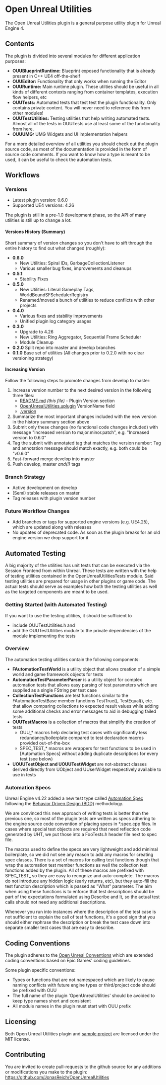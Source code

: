 
# Open Unreal Utilities

The Open Unreal Utilities plugin is a general purpose utility plugin for Unreal Engine 4.

## Contents

The plugin is divided into several modules for different application purposes:

- **OUUBlueprintRuntime:** Blueprint exposed functionality that is already present in C++ UE4 off-the-shelf
- **OUUEditor:** Functionality that only works when running the Editor
- **OUURuntime:** Main runtime plugin. These utilties should be useful in all kinds of different contexts
	ranging from container templates, execution flow helpers, etc
- **OUUTests:** Automated tests that test test the plugin functionality. Only contains private content.
	You will never need to reference this from other modules!
- **OUUTestUtilities:** Testing utilities that help writing automated tests. Almost all of the tests in OUUTests
	use at least some of the functionality from here.
- **OUUUMG:** UMG Widgets and UI implementation helpers

For a more detailed overview of all utilities you should check out the plugin source code,
as most of the documentation is provided in the form of source code comments.
If you want to know how a type is meant to be used, it can be useful to check the automation tests.

## Workflows

### Versions

- Latest plugin version: 0.6.0
- Supported UE4 versions: 4.26

The plugin is still in a pre-1.0 development phase, so the API of many utilities is still up to change a lot.

#### Versions History (Summary)

Short summary of version changes so you don't have to sift through the entire history to find out what changed (roughly):

- **0.6.0**
	- New Utilities: Spiral IDs, GarbageCollectionListener
	- Various smaller bug fixes, improvements and cleanups
- **0.5.1**
	- Stability Fixes
- **0.5.0**
	- New Utilities: Literal Gameplay Tags, WorldBoundSFSchedulerRegistry
	- Renamed/moved a bunch of utilities to reduce conflicts with other projects
- **0.4.0**
	- Various fixes and stability improvements
	- Unified plugin log category usages
- **0.3.0**
	- Upgrade to 4.26
	- New Utilities: Ring Aggregator, Sequential Frame Scheduler
	- Module Cleanup
- **0.2.0** Split repo into master and develop branches
- **0.1.0** Base set of utilities (All changes prior to 0.2.0 with no clear versioning strategy)

#### Increasing Version

Follow the following steps to promote changes from develop to master:

1. Increase version number to the next desired version in the following three files:
	- [README.md](./README.md) _(this file)_ - Plugin Version section
	- [OpenUnrealUtilities.uplugin](./OpenUnrealUtilities.uplugin) VersionName field
	- [.version](./.version)
2. Summarize the most important changes included with the new version in the history summary section above
3. Submit only these changes (no functional code changes included) with message "Increased version to major.minor.patch", e.g. "Increased version to 0.6.0"
4. Tag the submit with annotated tag that matches the version number: Tag and annotation message should match exactly, e.g. both could be "v0.6.0"
5. Fast-forward merge develop into master
6. Push develop, master _and(!)_ tags

### Branch Strategy

- Active development on develop
- (Semi) stable releases on master
- Tag releases with plugin version number

### Future Workflow Changes

- Add branches or tags for supported engine versions (e.g. UE4.25), which are updated along with releases
- No updates of deprecated code. As soon as the plugin breaks for an old engine version we drop support for it

## Automated Testing

A big majority of the utilities has unit tests that can be executed via the Session Frontend from within Unreal.
These tests are written with the help of testing utilities contained in the OpenUnrealUtilitiesTests module.
Said testing utilities are prepared for usage in other plugins or game code. The actual tests should serve as examples how
both the testing utilities as well as the targeted components are meant to be used.

### Getting Started (with Automated Testing)

If you want to use the testing utilities, it should be sufficient to

- include OUUTestUtilities.h and
- add the OUUTestUtilities module to the private dependencies of the module implementing the tests

### Overview

The automation testing utilities contain the following components:

- **FAutomationTestWorld** is a utility object that allows creation of a simple world and game framework objects for tests
- **AutomationTestParameterParser** is a utility object for complex automation tests that allows easy parsing of test parameters
which are supplied as a single FString per test case
- **CollectionTestFunctions** are test functions similar to the FAutomationTestBase member functions TestTrue(), TestEqual(), etc.
that allow comparing collections to expected result values while adding some additional checks and error messages to aid in debugging failed tests
- **OUUTestMacros** is a collection of macros that simplify the creation of tests
	- OUU_\* macros help declaring test cases with significantly less redundancy/boilerplate compared to test declaration macros provided out-of-the-box
	- SPEC_TEST_\* macros are wrappers for test functions to be used in [Automation Specs] without adding duplicate descriptions for every test (see below)
- **UOUUTestObject and UOUUTestWidget** are not-abstract classes derived directly from UObject and UUserWidget respectively available to use in tests

### Automation Specs

Unreal Engine v4.22 added a new test type called [Automation Spec](https://docs.unrealengine.com/en-US/Programming/Automation/AutomationSpec/index.html)
following the [Behavior Driven Design (BDD)](https://en.wikipedia.org/wiki/Behavior-driven_development) methodology.

We are convinced this new approach of writing tests is better than the previous one, so most of the plugin tests are written as specs adhering to
the engine source code convention of placing specs in \*.spec.cpp files. In cases where special test objects are required that need reflection code generated by
UHT, we put those into a FooTests.h header file next to spec file.

The macros used to define the specs are very lightweight and add minimal boilerplate, so we did not see any reason to add any macros for creating spec classes.
There is a set of macros for calling test functions though that wrap the automation test member functions as well the collection test functions added by the plugin.
All of these macros are prefixed with SPEC_TEST_ so they are easy to recognize and auto-complete. The macros do not introduce any hidden logic (early returns, etc),
but they auto-fill the test function description which is passed as "What" parameter. The aim when using these functions is to enforce that test descriptions should be
part of the expectations formulated using Describe and It, so the actual test calls should not need any additional descriptions.

Whenever you run into instances where the description of the test case is not sufficient to explain the call of test functions, it's a good sign that you should either rephrase
the description or break the test case down into separate smaller test cases that are easy to describe.

## Coding Conventions

The plugin adheres to the [Open Unreal Conventions](https://jonasreich.github.io/OpenUnrealConventions/) which are extended coding conventions based on Epic Games' coding guidelines. 

Some plugin specific conventions:
- Types or functions that are not namespaced which are likely to cause naming conflicts with future engine types or third/project code should be prefixed with OUU
- The full name of the plugin 'OpenUnrealUtilities' should be avoided to keep type names short and consistent
- All module names in the plugin must start with OUU prefix

## Licensing

Both Open Unreal Utilities plugin and [sample project](https://github.com/JonasReich/OpenUnrealUtilitiesSampleProject) are licensed under the MIT license.

## Contributing

You are invited to create pull-requests to the github source for any additions or modifications you make to the plugin:
https://github.com/JonasReich/OpenUnrealUtilities
